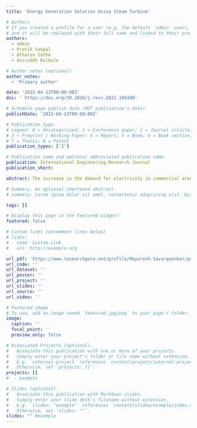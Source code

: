 ```yaml
---
title: 'Energy Generation Solution Using Steam Turbine'

# Authors
# If you created a profile for a user (e.g. the default `admin` user), write the username (folder name) here
# and it will be replaced with their full name and linked to their profile.
authors:
  - admin
  - Pratik Sakpal
  - Atharva Sathe
  - Aniruddh Bulbule

# Author notes (optional)
author_notes:
  - 'Primary author'

date: '2015-04-13T00:00:00Z'
doi: ' https://doi.org/10.1016/j.ress.2021.108180'

# Schedule page publish date (NOT publication's date).
publishDate: '2015-04-13T00:00:00Z'

# Publication type.
# Legend: 0 = Uncategorized; 1 = Conference paper; 2 = Journal article;
# 3 = Preprint / Working Paper; 4 = Report; 5 = Book; 6 = Book section;
# 7 = Thesis; 8 = Patent
publication_types: ['2']

# Publication name and optional abbreviated publication name.
publication: International Engineering Research Journal
publication_short:

abstract: The increase in the demand for electricity in commercial areas is going up by the day. The recent few years have shown a lot of growth in the commercial–express feeder consumers. Consequently, the need for energy is going up. Thus to satiate the demand, the utility company needs to produce more electricity, hence increasing the economics. To cope up with the rising cost and escalating demand of electricity we have come up with an indigenous solution. This solution aims at fulfilling electricity demand of the stated consumers by domestically generating electricity. Along with satisfying the demand for electricity of the consumer, a solution for exporting excessively generated electricity to the power grid has also been developed. The power thus generated is at a lower cost as compared to the commercial utility company tariff. This is accomplished with the use of micro steam turbine, its accessories and boiler. Conclusively providing a self-sufficient and profit path to the stated consumer.

# Summary. An optional shortened abstract.
# summary: Lorem ipsum dolor sit amet, consectetur adipiscing elit. Duis posuere tellus ac convallis # placerat. Proin tincidunt magna sed ex sollicitudin condimentum.

tags: []

# Display this page in the Featured widget?
featured: false

# Custom links (uncomment lines below)
# links:
# - name: Custom Link
#   url: http://example.org

url_pdf: 'https://www.researchgate.net/profile/Mayuresh-Savargaonkar/publication/328737155_Energy_Generation_Solution_Using_Micro_Steam_Turbine/links/5bdfc01a92851c6b27a79593/Energy-Generation-Solution-Using-Micro-Steam-Turbine.pdf'
url_code: ''
url_dataset: ''
url_poster: ''
url_project: ''
url_slides: ''
url_source: ''
url_video: ''

# Featured image
# To use, add an image named `featured.jpg/png` to your page's folder.
image:
  caption: ''
  focal_point: ''
  preview_only: false

# Associated Projects (optional).
#   Associate this publication with one or more of your projects.
#   Simply enter your project's folder or file name without extension.
#   E.g. `internal-project` references `content/project/internal-project/index.md`.
#   Otherwise, set `projects: []`.
projects: []
#  - example

# Slides (optional).
#   Associate this publication with Markdown slides.
#   Simply enter your slide deck's filename without extension.
#   E.g. `slides: "example"` references `content/slides/example/index.md`.
#   Otherwise, set `slides: ""`.
slides: "" #example
---
```

